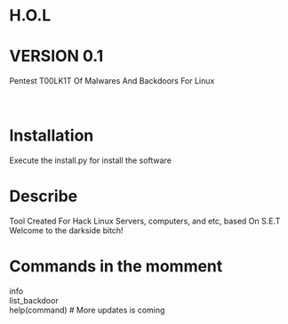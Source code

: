 # H.O.L
# VERSION 0.1
Pentest T00LK1T Of Malwares And Backdoors For Linux
</br>
</br>
</br>
# Installation
Execute the install.py for install the software
# Describe
Tool Created For Hack Linux Servers, computers, and etc, based On S.E.T
Welcome to the darkside bitch!
<h1>Commands in the momment</h1>
info
</br>
list_backdoor
</br>
help(command)
# More updates is coming
